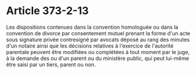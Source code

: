 # Article 373-2-13

Les dispositions contenues dans la convention homologuée ou dans la convention de divorce par consentement mutuel prenant la forme d'un acte sous signature privée contresigné par avocats déposé au rang des minutes d'un notaire ainsi que les décisions relatives à l'exercice de l'autorité parentale peuvent être modifiées ou complétées à tout moment par le juge, à la demande des ou d'un parent ou du ministère public, qui peut lui-même être saisi par un tiers, parent ou non.
